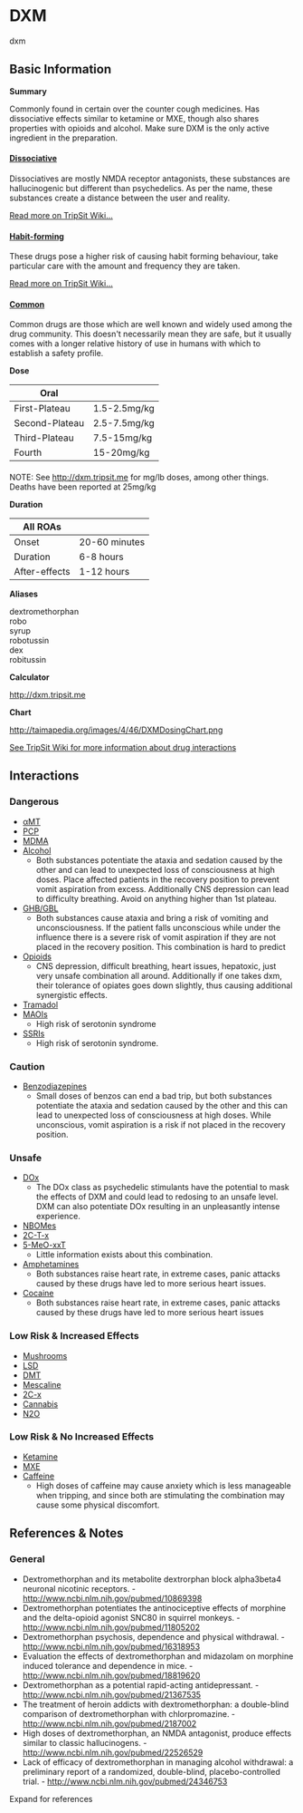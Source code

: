 # DXM

dxm

## Basic Information

**Summary**

Commonly found in certain over the counter cough medicines. Has dissociative effects similar to ketamine or MXE, though also shares properties with opioids and alcohol. Make sure DXM is the only active ingredient in the preparation.

#### [Dissociative](/category/dissociative)

Dissociatives are mostly NMDA receptor antagonists, these substances are hallucinogenic but different than psychedelics. As per the name, these substances create a distance between the user and reality.

[Read more on TripSit Wiki...](#{category.wiki})

#### [Habit-forming](/category/habit-forming)

These drugs pose a higher risk of causing habit forming behaviour, take particular care with the amount and frequency they are taken.

[Read more on TripSit Wiki...](#{category.wiki})

#### [Common](/category/common)

Common drugs are those which are well known and widely used among the drug community. This doesn't necessarily mean they are safe, but it usually comes with a longer relative history of use in humans with which to establish a safety profile.

**Dose**

| Oral           |              |
| -------------- | ------------ |
| First-Plateau  | 1.5-2.5mg/kg |
| Second-Plateau | 2.5-7.5mg/kg |
| Third-Plateau  | 7.5-15mg/kg  |
| Fourth         | 15-20mg/kg   |

#### 

 NOTE: See http://dxm.tripsit.me for mg/lb doses, among other things. Deaths have been reported at 25mg/kg

**Duration**

| All ROAs      |               |
| ------------- | ------------- |
| Onset         | 20-60 minutes |
| Duration      | 6-8 hours     |
| After-effects | 1-12 hours    |

**Aliases**

dextromethorphan  
robo  
syrup  
robotussin  
dex  
robitussin  

**Calculator**

http://dxm.tripsit.me

**Chart**

http://taimapedia.org/images/4/46/DXMDosingChart.png

[See TripSit Wiki for more information about drug interactions](http://combo.tripsit.me/)

## Interactions

### Dangerous

* [αMT](/amt)
* [PCP](/pcp)
* [MDMA](/mdma)
* [Alcohol](/alcohol)  
   * Both substances potentiate the ataxia and sedation caused by the other and can lead to unexpected loss of consciousness at high doses. Place affected patients in the recovery position to prevent vomit aspiration from excess. Additionally CNS depression can lead to difficulty breathing. Avoid on anything higher than 1st plateau.
* [GHB/GBL](https://wiki.tripsit.me/wiki/GHB)  
   * Both substances cause ataxia and bring a risk of vomiting and unconsciousness. If the patient falls unconscious while under the influence there is a severe risk of vomit aspiration if they are not placed in the recovery position. This combination is hard to predict
* [Opioids](https://wiki.tripsit.me/wiki/Opioids)  
   * CNS depression, difficult breathing, heart issues, hepatoxic, just very unsafe combination all around. Additionally if one takes dxm, their tolerance of opiates goes down slightly, thus causing additional synergistic effects.
* [Tramadol](/tramadol)
* [MAOIs](https://wiki.tripsit.me/wiki/Antidepressants#MAOIs)  
   * High risk of serotonin syndrome
* [SSRIs](https://wiki.tripsit.me/wiki/Antidepressants#SSRIs)  
   * High risk of serotonin syndrome.

### Caution

* [Benzodiazepines](https://wiki.tripsit.me/wiki/Benzodiazepines)  
   * Small doses of benzos can end a bad trip, but both substances potentiate the ataxia and sedation caused by the other and this can lead to unexpected loss of consciousness at high doses. While unconscious, vomit aspiration is a risk if not placed in the recovery position.

### Unsafe

* [DOx](https://wiki.tripsit.me/wiki/DOx)  
   * The DOx class as psychedelic stimulants have the potential to mask the effects of DXM and could lead to redosing to an unsafe level. DXM can also potentiate DOx resulting in an unpleasantly intense experience.
* [NBOMes](https://wiki.tripsit.me/wiki/NBOMes)
* [2C-T-x](https://wiki.tripsit.me/wiki/2C-X)
* [5-MeO-xxT](https://wiki.tripsit.me/wiki/5-MeO-DMT)  
   * Little information exists about this combination.
* [Amphetamines](https://wiki.tripsit.me/wiki/Amphetamine)  
   * Both substances raise heart rate, in extreme cases, panic attacks caused by these drugs have led to more serious heart issues.
* [Cocaine](/cocaine)  
   * Both substances raise heart rate, in extreme cases, panic attacks caused by these drugs have led to more serious heart issues

### Low Risk & Increased Effects

* [Mushrooms](/mushrooms)
* [LSD](/lsd)
* [DMT](/dmt)
* [Mescaline](/mescaline)
* [2C-x](https://wiki.tripsit.me/wiki/2C-X)
* [Cannabis](/cannabis)
* [N2O](/nitrous)

### Low Risk & No Increased Effects

* [Ketamine](/ketamine)
* [MXE](/mxe)
* [Caffeine](/caffeine)  
   * High doses of caffeine may cause anxiety which is less manageable when tripping, and since both are stimulating the combination may cause some physical discomfort.

## References & Notes

### General

* Dextromethorphan and its metabolite dextrorphan block alpha3beta4 neuronal nicotinic receptors. - <http://www.ncbi.nlm.nih.gov/pubmed/10869398>
* Dextromethorphan potentiates the antinociceptive effects of morphine and the delta-opioid agonist SNC80 in squirrel monkeys. - <http://www.ncbi.nlm.nih.gov/pubmed/11805202>
* Dextromethorphan psychosis, dependence and physical withdrawal. - <http://www.ncbi.nlm.nih.gov/pubmed/16318953>
* Evaluation the effects of dextromethorphan and midazolam on morphine induced tolerance and dependence in mice. - <http://www.ncbi.nlm.nih.gov/pubmed/18819620>
* Dextromethorphan as a potential rapid-acting antidepressant. - <http://www.ncbi.nlm.nih.gov/pubmed/21367535>
* The treatment of heroin addicts with dextromethorphan: a double-blind comparison of dextromethorphan with chlorpromazine. - <http://www.ncbi.nlm.nih.gov/pubmed/2187002>
* High doses of dextromethorphan, an NMDA antagonist, produce effects similar to classic hallucinogens. - <http://www.ncbi.nlm.nih.gov/pubmed/22526529>
* Lack of efficacy of dextromethorphan in managing alcohol withdrawal: a preliminary report of a randomized, double-blind, placebo-controlled trial. - <http://www.ncbi.nlm.nih.gov/pubmed/24346753>

Expand for references